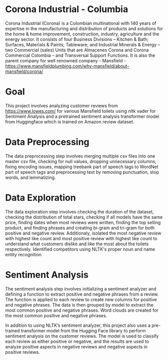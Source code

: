 # Corona Industrial - Columbia
Corona Industrial (Corona) is a Colombian multinational with 140 years of expertise in the manufacturing and distribution of products and solutions for the home & home improvement, construction, industry, agriculture and the energy sector. It consists of four Business Divisions – Kitchen & Bath; Surfaces, Materials & Paints; Tableware; and Industrial Minerals & Energy –  two Commercial (sales) Units that are Almacenes Corona and Corona Commercial Colombia – and Transversal Support Functions.
It is also the parent company for well renowned company - Mansfield - https://www.mansfieldplumbing.com/why-mansfield/about-mansfield/corona/

# Goal
This project involves analyzing customer reviews from https://www.lowes.com/ for various Mansfield toilets using nltk vader for Sentiment Analysis and a pretrained sentiment analysis transformer model from Huggingface which is trained on Amazon review dataset.

# Data Preprocessing
The data preprocessing step involves merging multiple csv files into one master csv file, checking for null values, dropping unnecessary columns, fixing encoding issues, mapping treebank part of speech tags to WordNet part of speech tags and preprocessing text by removing punctuation, stop words, and lemmatizing.

# Data Exploration
The data exploration step involves checking the duration of the dataset, checking the distribution of total stars, checking if all models have the same price, finding dates when most reviews were written, finding the top selling product, and finding phrases and creating bi-gram and tri-gram for both positive and negative review. 
Additionaly, isolated the most negative review with highest like count and most positive review with highest like count to understand what customers dislike and like the most about the toilets respectively. 
Identified competitors using NLTK's proper noun and name entity recognition

# Sentiment Analysis
The sentiment analysis step involves initializing a sentiment analyzer and defining a function to extract positive and negative phrases from a review. The function is applied to each review to create new columns for positive and negative phrases. The data is then grouped by model to extract the most common positive and negative phrases. Word clouds are created for the most common positive and negative phrases.

In addition to using NLTK’s sentiment analyzer, this project also uses a pre-trained transformer model from the Hugging Face library to perform sentiment analysis on the customer reviews. The model is used to classify each review as either positive or negative, and the results are used to analyze positive aspects in negative reviews and negative aspects in positive reviews.
